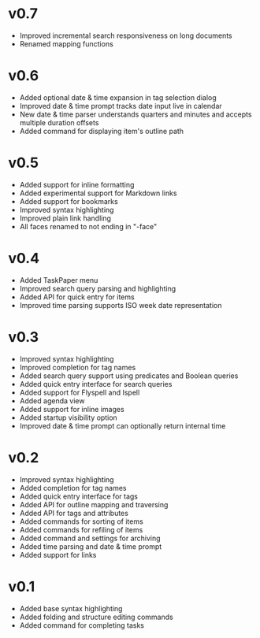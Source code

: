 

# v0.7

 - Improved incremental search responsiveness on long documents
 - Renamed mapping functions


# v0.6

 - Added optional date & time expansion in tag selection dialog
 - Improved date & time prompt tracks date input live in calendar
 - New date & time parser understands quarters and minutes and accepts multiple duration offsets
 - Added command for displaying item's outline path


# v0.5

 - Added support for inline formatting
 - Added experimental support for Markdown links
 - Added support for bookmarks
 - Improved syntax highlighting
 - Improved plain link handling
 - All faces renamed to not ending in "-face"


# v0.4

 - Added TaskPaper menu
 - Improved search query parsing and highlighting
 - Added API for quick entry for items
 - Improved time parsing supports ISO week date representation


# v0.3

 - Improved syntax highlighting
 - Improved completion for tag names
 - Added search query support using predicates and Boolean queries
 - Added quick entry interface for search queries
 - Added support for Flyspell and Ispell
 - Added agenda view
 - Added support for inline images
 - Added startup visibility option
 - Improved date & time prompt can optionally return internal time


# v0.2

 - Improved syntax highlighting
 - Added completion for tag names
 - Added quick entry interface for tags
 - Added API for outline mapping and traversing
 - Added API for tags and attributes
 - Added commands for sorting of items
 - Added commands for refiling of items
 - Added command and settings for archiving
 - Added time parsing and date & time prompt
 - Added support for links


# v0.1

 - Added base syntax highlighting
 - Added folding and structure editing commands
 - Added command for completing tasks


